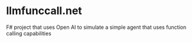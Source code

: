 # llmfunccall.net
F# project that uses Open AI to simulate a simple agent that uses function calling capabilities
